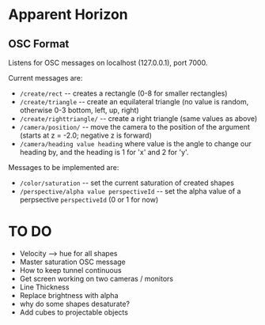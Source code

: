 # Apparent Horizon


## OSC Format
Listens for OSC messages on localhost (127.0.0.1), port 7000.

Current messages are:

- `/create/rect` -- creates a rectangle (0-8 for smaller rectangles)
- `/create/triangle` -- create an equilateral triangle (no value is random, otherwise 0-3 bottom, left, up, right)
- `/create/righttriangle/` -- create a right triangle (same values as above)
- `/camera/position/` -- move the camera to the position of the argument (starts at z = -2.0; negative z is forward)
- `/camera/heading value heading` where value is the angle to change our heading by, and the heading is 1 for 'x' and 2
  for 'y'.

Messages to be implemented are:
- `/color/saturation` -- set the current saturation of created shapes
- `/perspective/alpha value perspectiveId` -- set the alpha value of a perpsective `perspectiveId` (0 or 1 for now)

# TO DO
- Velocity --> hue for all shapes
- Master saturation OSC message
- How to keep tunnel continuous
- Get screen working on two cameras / monitors
- Line Thickness
- Replace brightness with alpha
- why do some shapes desaturate?
- Add cubes to projectable objects
